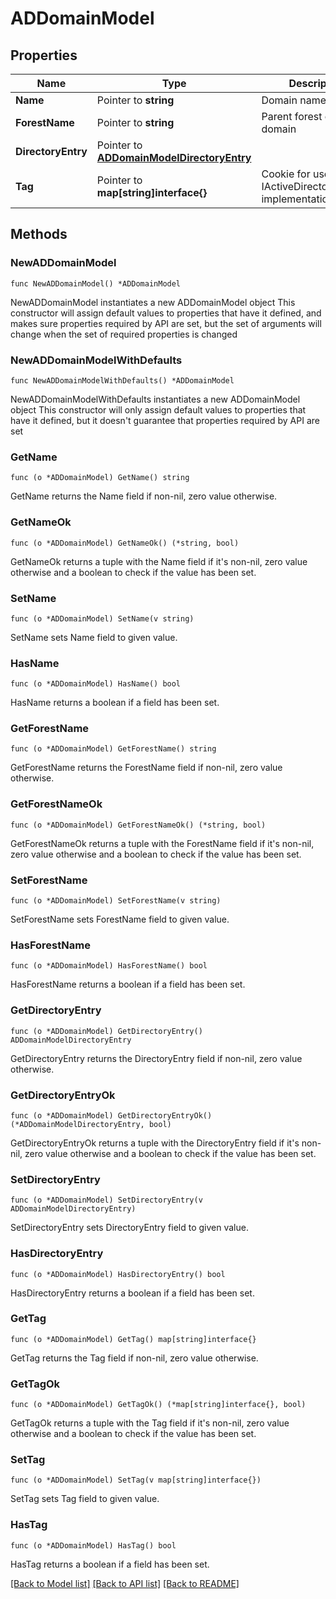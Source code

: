 # ADDomainModel

## Properties

Name | Type | Description | Notes
------------ | ------------- | ------------- | -------------
**Name** | Pointer to **string** | Domain name | [optional] 
**ForestName** | Pointer to **string** | Parent forest of this domain | [optional] 
**DirectoryEntry** | Pointer to [**ADDomainModelDirectoryEntry**](ADDomainModelDirectoryEntry.md) |  | [optional] 
**Tag** | Pointer to **map[string]interface{}** | Cookie for use by the IActiveDirectoryService implementation | [optional] 

## Methods

### NewADDomainModel

`func NewADDomainModel() *ADDomainModel`

NewADDomainModel instantiates a new ADDomainModel object
This constructor will assign default values to properties that have it defined,
and makes sure properties required by API are set, but the set of arguments
will change when the set of required properties is changed

### NewADDomainModelWithDefaults

`func NewADDomainModelWithDefaults() *ADDomainModel`

NewADDomainModelWithDefaults instantiates a new ADDomainModel object
This constructor will only assign default values to properties that have it defined,
but it doesn't guarantee that properties required by API are set

### GetName

`func (o *ADDomainModel) GetName() string`

GetName returns the Name field if non-nil, zero value otherwise.

### GetNameOk

`func (o *ADDomainModel) GetNameOk() (*string, bool)`

GetNameOk returns a tuple with the Name field if it's non-nil, zero value otherwise
and a boolean to check if the value has been set.

### SetName

`func (o *ADDomainModel) SetName(v string)`

SetName sets Name field to given value.

### HasName

`func (o *ADDomainModel) HasName() bool`

HasName returns a boolean if a field has been set.

### GetForestName

`func (o *ADDomainModel) GetForestName() string`

GetForestName returns the ForestName field if non-nil, zero value otherwise.

### GetForestNameOk

`func (o *ADDomainModel) GetForestNameOk() (*string, bool)`

GetForestNameOk returns a tuple with the ForestName field if it's non-nil, zero value otherwise
and a boolean to check if the value has been set.

### SetForestName

`func (o *ADDomainModel) SetForestName(v string)`

SetForestName sets ForestName field to given value.

### HasForestName

`func (o *ADDomainModel) HasForestName() bool`

HasForestName returns a boolean if a field has been set.

### GetDirectoryEntry

`func (o *ADDomainModel) GetDirectoryEntry() ADDomainModelDirectoryEntry`

GetDirectoryEntry returns the DirectoryEntry field if non-nil, zero value otherwise.

### GetDirectoryEntryOk

`func (o *ADDomainModel) GetDirectoryEntryOk() (*ADDomainModelDirectoryEntry, bool)`

GetDirectoryEntryOk returns a tuple with the DirectoryEntry field if it's non-nil, zero value otherwise
and a boolean to check if the value has been set.

### SetDirectoryEntry

`func (o *ADDomainModel) SetDirectoryEntry(v ADDomainModelDirectoryEntry)`

SetDirectoryEntry sets DirectoryEntry field to given value.

### HasDirectoryEntry

`func (o *ADDomainModel) HasDirectoryEntry() bool`

HasDirectoryEntry returns a boolean if a field has been set.

### GetTag

`func (o *ADDomainModel) GetTag() map[string]interface{}`

GetTag returns the Tag field if non-nil, zero value otherwise.

### GetTagOk

`func (o *ADDomainModel) GetTagOk() (*map[string]interface{}, bool)`

GetTagOk returns a tuple with the Tag field if it's non-nil, zero value otherwise
and a boolean to check if the value has been set.

### SetTag

`func (o *ADDomainModel) SetTag(v map[string]interface{})`

SetTag sets Tag field to given value.

### HasTag

`func (o *ADDomainModel) HasTag() bool`

HasTag returns a boolean if a field has been set.


[[Back to Model list]](../README.md#documentation-for-models) [[Back to API list]](../README.md#documentation-for-api-endpoints) [[Back to README]](../README.md)


